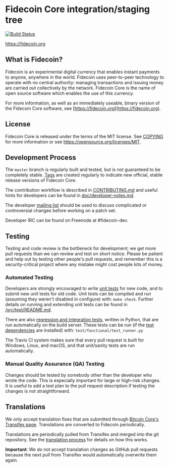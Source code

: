Fidecoin Core integration/staging tree
=====================================

[![Build Status](https://travis-ci.org/fidecoin-project/fidecoin.svg?branch=master)](https://travis-ci.org/fidecoin-project/fidecoin)

https://fidecoin.org

What is Fidecoin?
----------------

Fidecoin is an experimental digital currency that enables instant payments to
anyone, anywhere in the world. Fidecoin uses peer-to-peer technology to operate
with no central authority: managing transactions and issuing money are carried
out collectively by the network. Fidecoin Core is the name of open source
software which enables the use of this currency.

For more information, as well as an immediately useable, binary version of
the Fidecoin Core software, see [https://fidecoin.org](https://fidecoin.org).

License
-------

Fidecoin Core is released under the terms of the MIT license. See [COPYING](COPYING) for more
information or see https://opensource.org/licenses/MIT.

Development Process
-------------------

The `master` branch is regularly built and tested, but is not guaranteed to be
completely stable. [Tags](https://github.com/fidecoin-project/fidecoin/tags) are created
regularly to indicate new official, stable release versions of Fidecoin Core.

The contribution workflow is described in [CONTRIBUTING.md](CONTRIBUTING.md)
and useful hints for developers can be found in [doc/developer-notes.md](doc/developer-notes.md).

The developer [mailing list](https://groups.google.com/forum/#!forum/fidecoin-dev)
should be used to discuss complicated or controversial changes before working
on a patch set.

Developer IRC can be found on Freenode at #fidecoin-dev.

Testing
-------

Testing and code review is the bottleneck for development; we get more pull
requests than we can review and test on short notice. Please be patient and help out by testing
other people's pull requests, and remember this is a security-critical project where any mistake might cost people
lots of money.

### Automated Testing

Developers are strongly encouraged to write [unit tests](src/test/README.md) for new code, and to
submit new unit tests for old code. Unit tests can be compiled and run
(assuming they weren't disabled in configure) with: `make check`. Further details on running
and extending unit tests can be found in [/src/test/README.md](/src/test/README.md).

There are also [regression and integration tests](/test), written
in Python, that are run automatically on the build server.
These tests can be run (if the [test dependencies](/test) are installed) with: `test/functional/test_runner.py`

The Travis CI system makes sure that every pull request is built for Windows, Linux, and macOS, and that unit/sanity tests are run automatically.

### Manual Quality Assurance (QA) Testing

Changes should be tested by somebody other than the developer who wrote the
code. This is especially important for large or high-risk changes. It is useful
to add a test plan to the pull request description if testing the changes is
not straightforward.

Translations
------------

We only accept translation fixes that are submitted through [Bitcoin Core's Transifex page](https://www.transifex.com/projects/p/bitcoin/).
Translations are converted to Fidecoin periodically.

Translations are periodically pulled from Transifex and merged into the git repository. See the
[translation process](doc/translation_process.md) for details on how this works.

**Important**: We do not accept translation changes as GitHub pull requests because the next
pull from Transifex would automatically overwrite them again.
